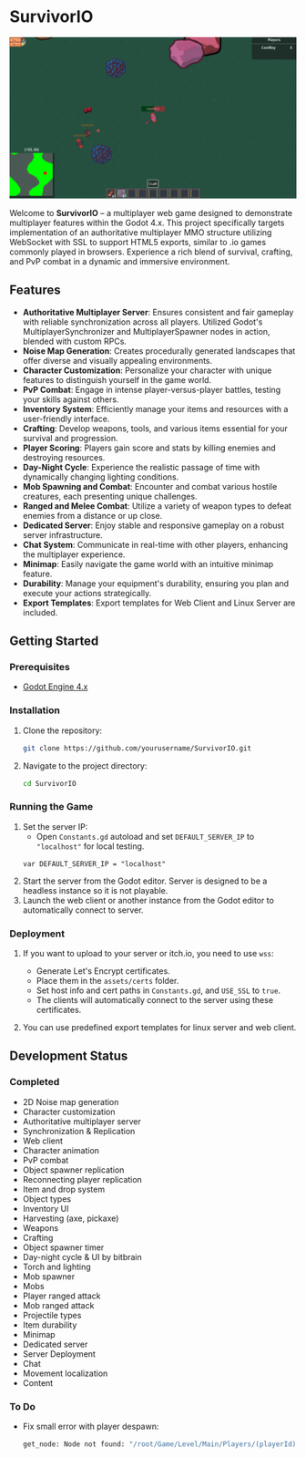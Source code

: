 # SurvivorIO

![SurvivorIO](https://github.com/alpapaydin/Godot4-Multiplayer-Survivor-IO-Game/blob/master/preview.png?raw=true)

Welcome to **SurvivorIO** – a multiplayer web game designed to demonstrate multiplayer features within the Godot 4.x. This project specifically targets implementation of an authoritative multiplayer MMO structure utilizing WebSocket with SSL to support HTML5 exports, similar to .io games commonly played in browsers. Experience a rich blend of survival, crafting, and PvP combat in a dynamic and immersive environment.

## Features

- **Authoritative Multiplayer Server**: Ensures consistent and fair gameplay with reliable synchronization across all players. Utilized Godot's MultiplayerSynchronizer and MultiplayerSpawner nodes in action, blended with custom RPCs.
- **Noise Map Generation**: Creates procedurally generated landscapes that offer diverse and visually appealing environments.
- **Character Customization**: Personalize your character with unique features to distinguish yourself in the game world.
- **PvP Combat**: Engage in intense player-versus-player battles, testing your skills against others.
- **Inventory System**: Efficiently manage your items and resources with a user-friendly interface.
- **Crafting**: Develop weapons, tools, and various items essential for your survival and progression.
- **Player Scoring**: Players gain score and stats by killing enemies and destroying resources.
- **Day-Night Cycle**: Experience the realistic passage of time with dynamically changing lighting conditions.
- **Mob Spawning and Combat**: Encounter and combat various hostile creatures, each presenting unique challenges.
- **Ranged and Melee Combat**: Utilize a variety of weapon types to defeat enemies from a distance or up close.
- **Dedicated Server**: Enjoy stable and responsive gameplay on a robust server infrastructure.
- **Chat System**: Communicate in real-time with other players, enhancing the multiplayer experience.
- **Minimap**: Easily navigate the game world with an intuitive minimap feature.
- **Durability**: Manage your equipment's durability, ensuring you plan and execute your actions strategically.
- **Export Templates**: Export templates for Web Client and Linux Server are included.

## Getting Started

### Prerequisites

- [Godot Engine 4.x](https://godotengine.org/)

### Installation

1. Clone the repository:
	```sh
	git clone https://github.com/yourusername/SurvivorIO.git
	```
2. Navigate to the project directory:
	```sh
	cd SurvivorIO
	```

### Running the Game

1. Set the server IP:
	- Open `Constants.gd` autoload and set `DEFAULT_SERVER_IP` to `"localhost"` for local testing.
	```gdscript
	var DEFAULT_SERVER_IP = "localhost"
	```
2. Start the server from the Godot editor. Server is designed to be a headless instance so it is not playable.
3. Launch the web client or another instance from the Godot editor to automatically connect to server.

### Deployment

1. If you want to upload to your server or itch.io, you need to use `wss`:
	- Generate Let's Encrypt certificates.
	- Place them in the `assets/certs` folder.
	- Set host info and cert paths in `Constants.gd`, and `USE_SSL` to `true`.
	- The clients will automatically connect to the server using these certificates.

2. You can use predefined export templates for linux server and web client.

## Development Status

### Completed

- 2D Noise map generation
- Character customization
- Authoritative multiplayer server
- Synchronization & Replication
- Web client
- Character animation
- PvP combat
- Object spawner replication
- Reconnecting player replication
- Item and drop system
- Object types
- Inventory UI
- Harvesting (axe, pickaxe)
- Weapons
- Crafting
- Object spawner timer
- Day-night cycle & UI by bitbrain
- Torch and lighting
- Mob spawner
- Mobs
- Player ranged attack
- Mob ranged attack
- Projectile types
- Item durability
- Minimap
- Dedicated server
- Server Deployment
- Chat
- Movement localization
- Content

### To Do

- Fix small error with player despawn:
  ```sh
  get_node: Node not found: "/root/Game/Level/Main/Players/(playerId)" (absolute path attempted from "/root")
